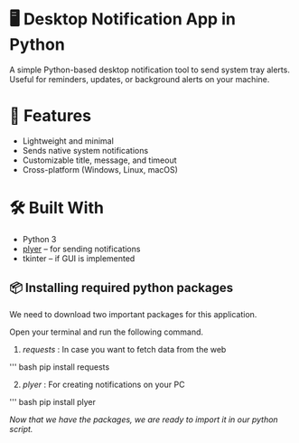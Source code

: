 # 🖥️ Desktop Notification App in Python

A simple Python-based desktop notification tool to send system tray alerts. Useful for reminders, updates, or background alerts on your machine.

# 📌 Features

* Lightweight and minimal
* Sends native system notifications
* Customizable title, message, and timeout
* Cross-platform (Windows, Linux, macOS)

# 🛠️ Built With

* Python 3
* [plyer](https://github.com/kivy/plyer) – for sending notifications
* tkinter – if GUI is implemented


## 📦 Installing required python packages

We need to download two important packages for this application.

Open your terminal and run the following command.

1. *requests* :
In case you want to fetch data from the web

 ''' bash
pip install requests


2. *plyer* :
For creating notifications on your PC

 ''' bash
pip install plyer


*Now that we have the packages, we are ready to import it in our python script.*




